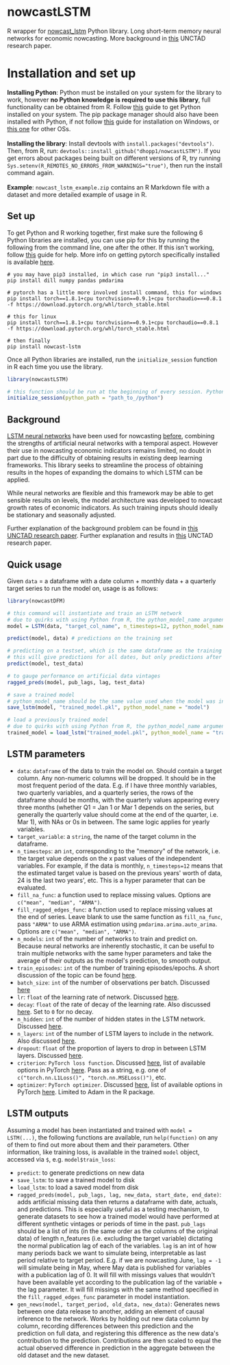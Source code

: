 # nowcastLSTM
R wrapper for [nowcast_lstm](https://github.com/dhopp1/nowcast_lstm) Python library. Long short-term memory neural networks for economic nowcasting. More background in [this](https://unctad.org/webflyer/economic-nowcasting-long-short-term-memory-artificial-neural-networks-lstm) UNCTAD research paper.

# Installation and set up
**Installing Python**: Python must be installed on your system for the library to work, however **no Python knowledge is required to use this library**, full functionality can be obtained from R. Follow [this](https://realpython.com/installing-python/) guide to get Python installed on your system. The pip package manager should also have been installed with Python, if not follow [this](https://www.liquidweb.com/kb/install-pip-windows/) guide for installation on Windows, or [this one](https://pip.pypa.io/en/stable/installing/) for other OSs.
<br><br>
**Installing the library**: Install devtools with `install.packages("devtools")`. Then, from R, run: `devtools::install_github("dhopp1/nowcastLSTM")`. If you get errors about packages being built on different versions of R, try running `Sys.setenv(R_REMOTES_NO_ERRORS_FROM_WARNINGS="true")`, then run the install command again.
<br><br>
**Example**: `nowcast_lstm_example.zip` contains an R Markdown file with a dataset and more detailed example of usage in R.

## Set up
To get Python and R working together, first make sure the following 6 Python libraries are installed, you can use pip for this by running the following from the command line, one after the other. If this isn't working, follow [this](https://packaging.python.org/tutorials/installing-packages/) guide for help. More info on getting pytorch specifically installed is available [here](https://pytorch.org/).

```
# you may have pip3 installed, in which case run "pip3 install..."
pip install dill numpy pandas pmdarima

# pytorch has a little more involved install command, this for windows
pip install torch==1.8.1+cpu torchvision==0.9.1+cpu torchaudio===0.8.1 -f https://download.pytorch.org/whl/torch_stable.html

# this for linux
pip install torch==1.8.1+cpu torchvision==0.9.1+cpu torchaudio==0.8.1 -f https://download.pytorch.org/whl/torch_stable.html

# then finally
pip install nowcast-lstm
```

Once all Python libraries are installed, run the `initialize_session` function in R each time you use the library.

```R
library(nowcastLSTM)

# this function should be run at the beginning of every session. Python path can be left empty to use the system default
initialize_session(python_path = "path_to_/python")
```

## Background
[LSTM neural networks](https://en.wikipedia.org/wiki/Long_short-term_memory) have been used for nowcasting [before](https://papers.nips.cc/paper/2015/file/07563a3fe3bbe7e3ba84431ad9d055af-Paper.pdf), combining the strengths of artificial neural networks with a temporal aspect. However their use in nowcasting economic indicators remains limited, no doubt in part due to the difficulty of obtaining results in existing deep learning frameworks. This library seeks to streamline the process of obtaining results in the hopes of expanding the domains to which LSTM can be applied.

While neural networks are flexible and this framework may be able to get sensible results on levels, the model architecture was developed to nowcast growth rates of economic indicators. As such training inputs should ideally be stationary and seasonally adjusted.

Further explanation of the background problem can be found in [this UNCTAD research paper](https://unctad.org/system/files/official-document/ser-rp-2018d9_en.pdf). Further explanation and results in [this](https://unctad.org/webflyer/economic-nowcasting-long-short-term-memory-artificial-neural-networks-lstm) UNCTAD research paper.


## Quick usage
Given `data` = a dataframe with a date column + monthly data + a quarterly target series to run the model on, usage is as follows:

```R
library(nowcastDFM)

# this command will instantiate and train an LSTM network
# due to quirks with using Python from R, the python_model_name argument should be set to the same name used for the R object it is assigned to.
model = LSTM(data, "target_col_name", n_timesteps=12, python_model_name = "model") # default parameters with 12 timestep history

predict(model, data) # predictions on the training set

# predicting on a testset, which is the same dataframe as the training data + newer data
# this will give predictions for all dates, but only predictions after the training data ends should be considered for testing
predict(model, test_data)

# to gauge performance on artificial data vintages
ragged_preds(model, pub_lags, lag, test_data)

# save a trained model
# python_model_name should be the same value used when the model was initially trained
save_lstm(model, "trained_model.pkl", python_model_name = "model")

# load a previously trained model
# due to quirks with using Python from R, the python_model_name argument should be set to the same name used for the R object it is assigned to.
trained_model = load_lstm("trained_model.pkl", python_model_name = "trained_model")
```

## LSTM parameters
- `data`: `dataframe` of the data to train the model on. Should contain a target column. Any non-numeric columns will be dropped. It should be in the most frequent period of the data. E.g. if I have three monthly variables, two quarterly variables, and a quarterly series, the rows of the dataframe should be months, with the quarterly values appearing every three months (whether Q1 = Jan 1 or Mar 1 depends on the series, but generally the quarterly value should come at the end of the quarter, i.e. Mar 1), with NAs or 0s in between. The same logic applies for yearly variables.
- `target_variable`: a `string`, the name of the target column in the dataframe.
- `n_timesteps`: an `int`, corresponding to the "memory" of the network, i.e. the target value depends on the x past values of the independent variables. For example, if the data is monthly, `n_timesteps=12` means that the estimated target value is based on the previous years' worth of data, 24 is the last two years', etc. This is a hyper parameter that can be evaluated.
- `fill_na_func`: a function used to replace missing values. Options are `c("mean", "median", "ARMA")`.
- `fill_ragged_edges_func`: a function used to replace missing values at the end of series. Leave blank to use the same function as `fill_na_func`, pass `"ARMA"` to use ARMA estimation using `pmdarima.arima.auto_arima`. Options are `c("mean", "median", "ARMA")`.
- `n_models`: `int` of the number of networks to train and predict on. Because neural networks are inherently stochastic, it can be useful to train multiple networks with the same hyper parameters and take the average of their outputs as the model's prediction, to smooth output.
- `train_episodes`: `int` of the number of training episodes/epochs. A short discussion of the topic can be found [here](https://machinelearningmastery.com/difference-between-a-batch-and-an-epoch/).
- `batch_size`: `int` of the number of observations per batch. Discussed [here](https://machinelearningmastery.com/difference-between-a-batch-and-an-epoch/)
- `lr`: `float` of the learning rate of network. Discussed [here](https://machinelearningmastery.com/understand-the-dynamics-of-learning-rate-on-deep-learning-neural-networks/).
- `decay`: `float` of the rate of decay of the learning rate. Also discussed [here](https://machinelearningmastery.com/understand-the-dynamics-of-learning-rate-on-deep-learning-neural-networks/). Set to `0` for no decay.
- `n_hidden`: `int` of the number of hidden states in the LSTM network. Discussed [here](https://machinelearningmastery.com/stacked-long-short-term-memory-networks/).
- `n_layers`: `int` of the number of LSTM layers to include in the network. Also discussed [here](https://machinelearningmastery.com/stacked-long-short-term-memory-networks/).
- `dropout`: `float` of the proportion of layers to drop in between LSTM layers. Discussed [here](https://machinelearningmastery.com/dropout-for-regularizing-deep-neural-networks/).
- `criterion`: `PyTorch loss function`. Discussed [here](https://machinelearningmastery.com/loss-and-loss-functions-for-training-deep-learning-neural-networks/), list of available options in PyTorch [here](https://pytorch.org/docs/stable/nn.html#loss-functions). Pass as a string, e.g. one of `c("torch.nn.L1Loss()", "torch.nn.MSELoss()")`, etc.
- `optimizer`: `PyTorch optimizer`. Discussed [here](https://towardsdatascience.com/optimizers-for-training-neural-network-59450d71caf6), list of available options in PyTorch [here](https://pytorch.org/docs/stable/optim.html). Limited to Adam in the R package.

## LSTM outputs
Assuming a model has been instantiated and trained with `model = LSTM(...)`, the following functions are available, run `help(function)` on any of them to find out more about them and their parameters. Other information, like training loss, is available in the trained `model` object, accessed via `$`, e.g. `model$train_loss`:

- `predict`: to generate predictions on new data
- `save_lstm`: to save a trained model to disk
- `load_lstm`: to load a saved model from disk
- `ragged_preds(model, pub_lags, lag, new_data, start_date, end_date)`: adds artificial missing data then returns a dataframe with date, actuals, and predictions. This is especially useful as a testing mechanism, to generate datasets to see how a trained model would have performed at different synthetic vintages or periods of time in the past. `pub_lags` should be a list of ints (in the same order as the columns of the original data) of length n\_features (i.e. excluding the target variable) dictating the normal publication lag of each of the variables. `lag` is an int of how many periods back we want to simulate being, interpretable as last period relative to target period. E.g. if we are nowcasting June, `lag = -1` will simulate being in May, where May data is published for variables with a publication lag of 0. It will fill with missings values that wouldn't have been available yet according to the publication lag of the variable + the lag parameter. It will fill missings with the same method specified in the `fill_ragged_edges_func` parameter in model instantiation.
- `gen_news(model, target_period, old_data, new_data)`: Generates news between one data release to another, adding an element of causal inference to the network. Works by holding out new data column by column, recording differences between this prediction and the prediction on full data, and registering this difference as the new data's contribution to the prediction. Contributions are then scaled to equal the actual observed difference in prediction in the aggregate between the old dataset and the new dataset.